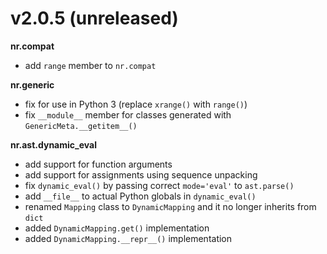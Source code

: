 # v2.0.5 (unreleased)

__nr.compat__

* add `range` member to `nr.compat`

__nr.generic__

* fix for use in Python 3 (replace `xrange()` with `range()`)
* fix `__module__` member for classes generated with `GenericMeta.__getitem__()`

__nr.ast.dynamic_eval__

* add support for function arguments
* add support for assignments using sequence unpacking
* fix `dynamic_eval()` by passing correct `mode='eval'` to `ast.parse()`
* add `__file__` to actual Python globals in `dynamic_eval()`
* renamed `Mapping` class to `DynamicMapping` and it no longer inherits from `dict`
* added `DynamicMapping.get()` implementation
* added `DynamicMapping.__repr__()` implementation